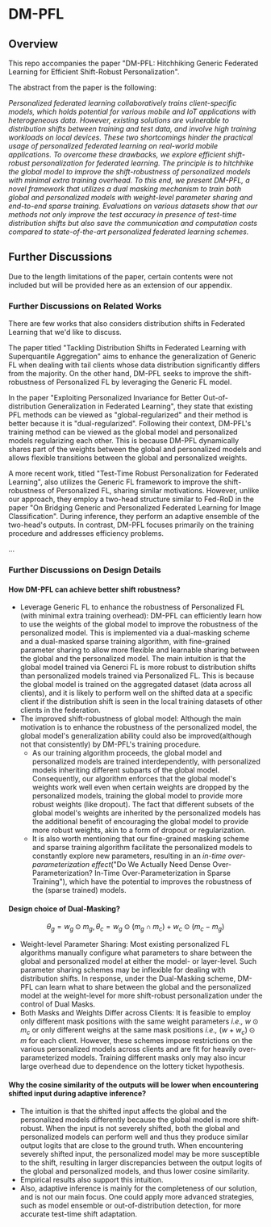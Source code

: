 # DM-PFL

## Overview

This repo accompanies the paper "DM-PFL: Hitchhiking Generic Federated Learning for Efficient Shift-Robust Personalization".

The abstract from the paper is the following:

*Personalized federated learning collaboratively trains client-specific models, which holds potential for various mobile and IoT applications with heterogeneous data. However, existing solutions are vulnerable to distribution shifts between training and test data, and involve high training workloads on local devices. These two shortcomings hinder the practical usage of personalized federated learning on real-world mobile applications. To overcome these drawbacks, we explore efficient shift-robust personalization for federated learning. The principle is to hitchhike the global model to improve the shift-robustness of personalized models with minimal extra training overhead. To this end, we present DM-PFL, a novel framework that utilizes a dual masking mechanism to train both global and personalized models with weight-level parameter sharing and end-to-end sparse training. Evaluations on various datasets show that our methods not only improve the test accuracy in presence of test-time distribution shifts but also save the communication and computation costs compared to state-of-the-art personalized federated learning schemes.*

## Further Discussions

Due to the length limitations of the paper, certain contents were not included but will be provided here as an extension of our appendix.

### Further Discussions on Related Works

There are few works that also considers distribution shifts in Federated Learning that we'd like to discuss.

The paper titled "Tackling Distribution Shifts in Federated Learning with Superquantile Aggregation" aims to enhance the generalization of Generic FL when dealing with tail clients whose data distribution significantly differs from the majority. On the other hand, DM-PFL seeks to improve the shift-robustness of Personalized FL by leveraging the Generic FL model.

In the paper "Exploiting Personalized Invariance for Better Out-of-distribution Generalization in Federated Learning", they state that existing PFL methods can be viewed as "global-regularized" and their method is better because it is "dual-regularized". Following their context, DM-PFL's training method can be viewed as the global model and personalized models regularizing each other. This is because DM-PFL dynamically shares part of the weights between the global and personalized models and allows flexible transitions between the global and personalized weights.

A more recent work, titled "Test-Time Robust Personalization for Federated Learning", also utilizes the Generic FL framework to improve the shift-robustness of Personalized FL, sharing similar motivations. However, unlike our approach, they employ a two-head structure similar to Fed-RoD in the paper "On Bridging Generic and Personalized Federated Learning for Image Classification". During inference, they perform an adaptive ensemble of the two-head's outputs. In contrast, DM-PFL focuses primarily on the training procedure and addresses efficiency problems.

...

### Further Discussions on Design Details

#### How DM-PFL can achieve better shift robustness?

- Leverage Generic FL to enhance the robustness of Personalized FL (with minimal extra training overhead): DM-PFL can efficiently learn how to use the weights of the global model to improve the robustness of the personalized model. This is implemented via a dual-masking scheme and a dual-masked sparse training algorithm, with fine-grained parameter sharing to allow more flexible and learnable sharing between the global and the personalized model. The main intuition is that the global model trained via Generci FL is more robust to distribution shifts than personalized models trained via Personalized FL. This is because the global model is trained on the aggregated dataset (data across all clients), and it is likely to perform well on the shifted data at a specific client if the distribution shift is seen in the local training datasets of other clients in the federation. 
- The improved shift-robustness of global model: Although the main motivation is to enhance the robustness of the personalized model, the global model's generalization ability could also be improved(although not that consistently) by DM-PFL's training procedure.
  - As our training algorithm proceeds, the global model and personalized models are trained interdependently, with personalized models inheriting different subparts of the global model. Consequently, our algorithm enforces that the global model's weights work well even when certain weights are dropped by the personalized models, training the global model to provide more robust weights (like dropout). The fact that different subsets of the global model's weights are inherited by the personalized models has the additional benefit of encouraging the global model to provide more robust weights, akin to a form of dropout or regularization.
  - It is also worth mentioning that our fine-grained masking scheme and sparse training algorithm facilitate the personalized models to constantly explore new parameters, resulting in an *in-time over-parameterization effect*("Do We Actually Need Dense Over-Parameterization? In-Time Over-Parameterization in Sparse Training"), which have the potential to improves the robustness of the (sparse trained) models.

#### Design choice of Dual-Masking?

$$
      \theta_{g} = w_{g} \odot m_{g}, \,
        \theta_{c} = w_{g} \odot (m_{g} \cap m_{c}) + w_c \odot (m_{c}-m_{g})
$$

- Weight-level Parameter Sharing: Most existing personalized FL algorithms manually configure what parameters to share between the global and personalized model at either the model- or layer-level. Such parameter sharing schemes may be inflexible for dealing with distribution shifts. In response, under the Dual-Masking scheme, DM-PFL can learn what to share between the global and the personalized model at the weight-level for more shift-robust personalization under the control of Dual Masks.
- Both Masks and Weights Differ across Clients:  It is feasible to employ only different mask positions with the same weight parameters *i.e.,* $w \odot m_{c}$ or only different weighs at the same mask positions *i.e.,*  $(w+w_c)\odot m$ for each client. However, these schemes impose restrictions on the various personalized models across clients and are fit for heavily over-parameterized models. Training different masks only may also incur large overhead due to dependence on the lottery ticket hypothesis.

#### Why the cosine similarity of the outputs will be lower when encountering shifted input during adaptive inference?

- The intuition is that the shifted input affects the global and the personalized models differently because the global model is more shift-robust. When the input is not severely shifted, both the global and personalized models can perform well and thus they produce similar output logits that are close to the ground truth. When encountering severely shifted input, the personalized model may be more susceptible to the shift, resulting in larger discrepancies between the output logits of the global and personalized models, and thus lower cosine similarity.
- Empirical results also support this intuition.
- Also, adaptive inference is mainly for the completeness of our solution, and is not our main focus. One could apply more advanced strategies, such as model ensemble or out-of-distribution detection, for more accurate test-time shift adaptation. 

